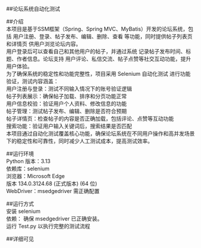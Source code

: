 ##论坛系统自动化测试  

##介绍  
本项目是基于SSM框架（Spring、Spring MVC、MyBatis）开发的论坛系统，包括 用户注册、登录、帖子发布、编辑、删除、查看 等功能，同时提供帖子列表页和详情页 供用户浏览论坛内容。   
用户登录后可以查看自己和其他用户的帖子，并通过系统 记录帖子发布时间、标题、作者信息。论坛支持 用户评论、私信交流、帖子点赞等社交互动功能，提升用户体验。  
为了确保系统的稳定性和功能完整性，项目采用 Selenium 自动化测试 进行功能验证，测试内容涵盖：  
用户注册与登录：测试不同输入情况下的账号验证逻辑  
帖子列表展示：确保帖子加载、排序和分页功能正常  
用户信息校验：验证用户个人资料、修改信息的功能  
帖子管理：测试帖子发布、编辑、删除是否符合预期  
帖子详情页：检查帖子的内容是否正确加载，包括评论、点赞等互动功能  
搜索功能：验证用户输入关键词后，搜索结果是否匹配  
本项目通过自动化测试覆盖核心功能，确保论坛系统在不同用户操作和高并发场景下的稳定性和可靠性，同时减少人工测试成本，提高测试效率。  

##运行环境  
Python 版本：3.13  
依赖库：selenium  
浏览器：Microsoft Edge  
版本 134.0.3124.68 (正式版本) (64 位)  
WebDriver：msedgedriver 需正确配置  

##运行方式  
安装 selenium  
依赖： 确保 msedgedriver 已正确安装。  
运行 Test.py 以执行完整的测试流程  

##详细可见  
